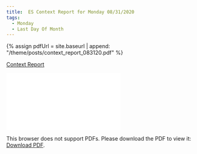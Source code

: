 ```yaml
---
title:  ES Context Report for Monday 08/31/2020
tags:
  - Monday
  - Last Day Of Month
---
```


{% assign pdfUrl = site.baseurl | append: "/theme/posts/context_report_083120.pdf" %}

<a href="{{pdfUrl}}">Context Report</a>

<object data="{{pdfUrl}}" type="application/pdf" width="700px" height="700px">
    <embed src="{{pdfUrl}}">
        <p>This browser does not support PDFs. Please download the PDF to view it: <a href="{{pdfUrl}}">Download PDF</a>.</p>
    </embed>
</object>

